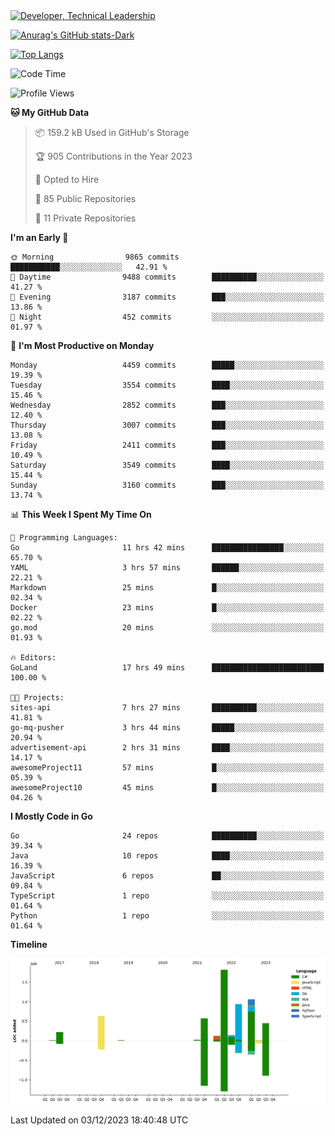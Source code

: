 <div>
  <a href="https://www.linkedin.com/in/arielpineiro/" target="_blank" rel="nofollow noopener noreferrer">
    <img src="https://img.shields.io/badge/-LinkedIn-%230077B5?style=for-the-badge&logo=linkedin&logoColor=white" alt="Developer, Technical Leadership" title="Ariel Piñeiro">
  </a>
</div>

[![Anurag's GitHub stats-Dark](https://github-readme-stats.vercel.app/api?username=arielsrv&show_icons=true&theme=dark#gh-dark-mode-only)](https://github.com/anuraghazra/github-readme-stats#gh-dark-mode-only)

[![Top Langs](https://github-readme-stats.vercel.app/api/top-langs/?username=arielsrv&layout=compact&langs_count=10&theme=dark#gh-dark-mode-only)](https://github.com/anuraghazra/github-readme-stats&theme=dark#gh-dark-mode-only)

<!--START_SECTION:waka-->
![Code Time](http://img.shields.io/badge/Code%20Time-334%20hrs%2041%20mins-blue)

![Profile Views](http://img.shields.io/badge/Profile%20Views-2-blue)

**🐱 My GitHub Data** 

> 📦 159.2 kB Used in GitHub's Storage 
 > 
> 🏆 905 Contributions in the Year 2023
 > 
> 💼 Opted to Hire
 > 
> 📜 85 Public Repositories 
 > 
> 🔑 11 Private Repositories 
 > 
**I'm an Early 🐤** 

```text
🌞 Morning                9865 commits        ███████████░░░░░░░░░░░░░░   42.91 % 
🌆 Daytime                9488 commits        ██████████░░░░░░░░░░░░░░░   41.27 % 
🌃 Evening                3187 commits        ███░░░░░░░░░░░░░░░░░░░░░░   13.86 % 
🌙 Night                  452 commits         ░░░░░░░░░░░░░░░░░░░░░░░░░   01.97 % 
```
📅 **I'm Most Productive on Monday** 

```text
Monday                   4459 commits        █████░░░░░░░░░░░░░░░░░░░░   19.39 % 
Tuesday                  3554 commits        ████░░░░░░░░░░░░░░░░░░░░░   15.46 % 
Wednesday                2852 commits        ███░░░░░░░░░░░░░░░░░░░░░░   12.40 % 
Thursday                 3007 commits        ███░░░░░░░░░░░░░░░░░░░░░░   13.08 % 
Friday                   2411 commits        ███░░░░░░░░░░░░░░░░░░░░░░   10.49 % 
Saturday                 3549 commits        ████░░░░░░░░░░░░░░░░░░░░░   15.44 % 
Sunday                   3160 commits        ███░░░░░░░░░░░░░░░░░░░░░░   13.74 % 
```


📊 **This Week I Spent My Time On** 

```text
💬 Programming Languages: 
Go                       11 hrs 42 mins      ████████████████░░░░░░░░░   65.70 % 
YAML                     3 hrs 57 mins       ██████░░░░░░░░░░░░░░░░░░░   22.21 % 
Markdown                 25 mins             █░░░░░░░░░░░░░░░░░░░░░░░░   02.34 % 
Docker                   23 mins             █░░░░░░░░░░░░░░░░░░░░░░░░   02.22 % 
go.mod                   20 mins             ░░░░░░░░░░░░░░░░░░░░░░░░░   01.93 % 

🔥 Editors: 
GoLand                   17 hrs 49 mins      █████████████████████████   100.00 % 

🐱‍💻 Projects: 
sites-api                7 hrs 27 mins       ██████████░░░░░░░░░░░░░░░   41.81 % 
go-mq-pusher             3 hrs 44 mins       █████░░░░░░░░░░░░░░░░░░░░   20.94 % 
advertisement-api        2 hrs 31 mins       ████░░░░░░░░░░░░░░░░░░░░░   14.17 % 
awesomeProject11         57 mins             █░░░░░░░░░░░░░░░░░░░░░░░░   05.39 % 
awesomeProject10         45 mins             █░░░░░░░░░░░░░░░░░░░░░░░░   04.26 % 
```

**I Mostly Code in Go** 

```text
Go                       24 repos            ██████████░░░░░░░░░░░░░░░   39.34 % 
Java                     10 repos            ████░░░░░░░░░░░░░░░░░░░░░   16.39 % 
JavaScript               6 repos             ██░░░░░░░░░░░░░░░░░░░░░░░   09.84 % 
TypeScript               1 repo              ░░░░░░░░░░░░░░░░░░░░░░░░░   01.64 % 
Python                   1 repo              ░░░░░░░░░░░░░░░░░░░░░░░░░   01.64 % 
```



**Timeline**

![Lines of Code chart](https://raw.githubusercontent.com/arielsrv/arielsrv/main/assets/bar_graph.png)


 Last Updated on 03/12/2023 18:40:48 UTC
<!--END_SECTION:waka-->
